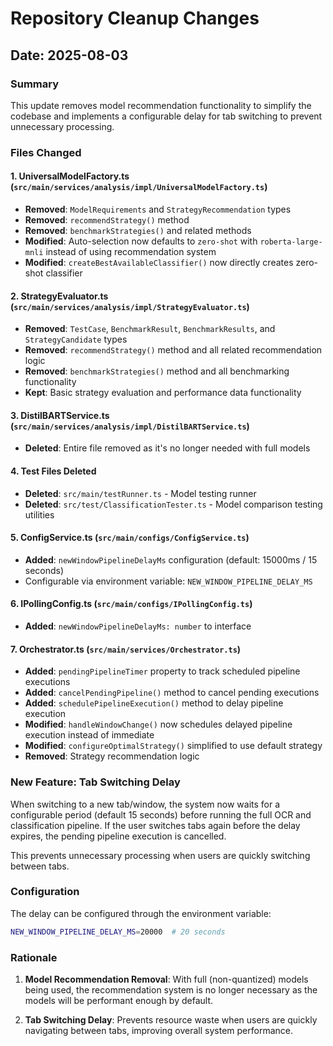 # Repository Cleanup Changes

## Date: 2025-08-03

### Summary
This update removes model recommendation functionality to simplify the codebase and implements a configurable delay for tab switching to prevent unnecessary processing.

### Files Changed

#### 1. UniversalModelFactory.ts (`src/main/services/analysis/impl/UniversalModelFactory.ts`)
- **Removed**: `ModelRequirements` and `StrategyRecommendation` types
- **Removed**: `recommendStrategy()` method
- **Removed**: `benchmarkStrategies()` and related methods
- **Modified**: Auto-selection now defaults to `zero-shot` with `roberta-large-mnli` instead of using recommendation system
- **Modified**: `createBestAvailableClassifier()` now directly creates zero-shot classifier

#### 2. StrategyEvaluator.ts (`src/main/services/analysis/impl/StrategyEvaluator.ts`)
- **Removed**: `TestCase`, `BenchmarkResult`, `BenchmarkResults`, and `StrategyCandidate` types
- **Removed**: `recommendStrategy()` method and all related recommendation logic
- **Removed**: `benchmarkStrategies()` method and all benchmarking functionality
- **Kept**: Basic strategy evaluation and performance data functionality

#### 3. DistilBARTService.ts (`src/main/services/analysis/impl/DistilBARTService.ts`)
- **Deleted**: Entire file removed as it's no longer needed with full models

#### 4. Test Files Deleted
- **Deleted**: `src/main/testRunner.ts` - Model testing runner
- **Deleted**: `src/test/ClassificationTester.ts` - Model comparison testing utilities

#### 5. ConfigService.ts (`src/main/configs/ConfigService.ts`)
- **Added**: `newWindowPipelineDelayMs` configuration (default: 15000ms / 15 seconds)
- Configurable via environment variable: `NEW_WINDOW_PIPELINE_DELAY_MS`

#### 6. IPollingConfig.ts (`src/main/configs/IPollingConfig.ts`)
- **Added**: `newWindowPipelineDelayMs: number` to interface

#### 7. Orchestrator.ts (`src/main/services/Orchestrator.ts`)
- **Added**: `pendingPipelineTimer` property to track scheduled pipeline executions
- **Added**: `cancelPendingPipeline()` method to cancel pending executions
- **Added**: `schedulePipelineExecution()` method to delay pipeline execution
- **Modified**: `handleWindowChange()` now schedules delayed pipeline execution instead of immediate
- **Modified**: `configureOptimalStrategy()` simplified to use default strategy
- **Removed**: Strategy recommendation logic

### New Feature: Tab Switching Delay

When switching to a new tab/window, the system now waits for a configurable period (default 15 seconds) before running the full OCR and classification pipeline. If the user switches tabs again before the delay expires, the pending pipeline execution is cancelled.

This prevents unnecessary processing when users are quickly switching between tabs.

### Configuration

The delay can be configured through the environment variable:
```bash
NEW_WINDOW_PIPELINE_DELAY_MS=20000  # 20 seconds
```

### Rationale

1. **Model Recommendation Removal**: With full (non-quantized) models being used, the recommendation system is no longer necessary as the models will be performant enough by default.

2. **Tab Switching Delay**: Prevents resource waste when users are quickly navigating between tabs, improving overall system performance.